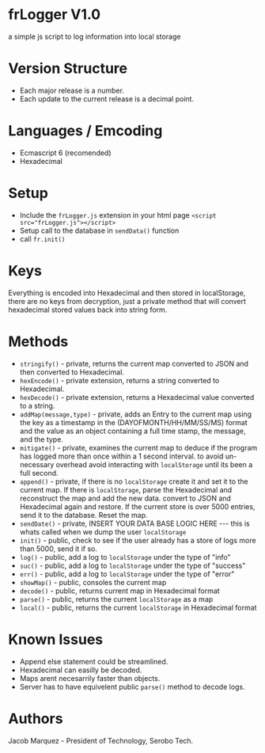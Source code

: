 # frLogger V1.0
a simple js script to log information into local storage

# Version Structure
* Each major release is a number.
* Each update to the current release is a decimal point.

# Languages / Emcoding
* Ecmascript 6 (recomended)
* Hexadecimal

# Setup
* Include the `frLogger.js` extension in your html page `<script src="frLogger.js"></script>`
* Setup call to the database in `sendData()` function
* call `fr.init()`

# Keys
Everything is encoded into Hexadecimal and then stored in localStorage, there are no keys from decryption, just a private method that will 
convert hexadecimal stored values back into string form.

# Methods
* `stringify()` - private, returns the current map converted to JSON and then converted to Hexadecimal.
* `hexEncode()` - private extension, returns a string converted to Hexadecimal.
* `hexDecode()` - private extension, returns a Hexadecimal value converted to a string.
* `addMap(message,type)` - private, adds an Entry to the current map using the key as a timestamp in the (DAYOFMONTH/HH/MM/SS/MS) format and the value as an object containing a full time stamp, the message, and the type.
* `mitigate()` - private, examines the current map to deduce if the program has logged more than once within a 1 second interval. to avoid un-necessary overhead avoid interacting with `localStorage` until its been a full second. 
* `append()` - private, if there is no `localStorage` create it and set it to the current map. If there is `localStorage`, parse the Hexadecimal and reconstruct the map
  and add the new data. convert to JSON and Hexadecimal again and restore. If the current store is over 5000 entries, send it to the database. Reset the map.
* `sendDate()` - private, INSERT YOUR DATA BASE LOGIC HERE --- this is whats called when we dump the user `localStorage`
* `init()` - public, check to see if the user already has a store of logs more than 5000, send it if so. 
* `log()` - public, add a log to `localStorage` under the type of "info"
* `suc()` - public, add a log to `localStorage` under the type of "success"
* `err()` - public, add a log to `localStorage` under the type of "error"
* `showMap()` - public, consoles the current map
* `decode()` - public, returns current map in Hexadecimal format
* `parse()` - public, returns the current `localStorage` as a map
* `local()` - public, returns the current `localStorage` in Hexadecimal format

# Known Issues
* Append else statement could be streamlined.
* Hexadecimal can easilly be decoded.
* Maps arent necesarrily faster than objects.
* Server has to have equivelent public `parse()` method to decode logs.

# Authors
Jacob Marquez - President of Technology, Serobo Tech.
